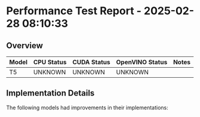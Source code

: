 # Performance Test Report - 2025-02-28 08:10:33

## Overview

| Model | CPU Status | CUDA Status | OpenVINO Status | Notes |
|-------|------------|-------------|-----------------|-------|
| T5 | UNKNOWN | UNKNOWN | UNKNOWN | |

## Implementation Details

The following models had improvements in their implementations:

